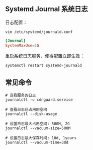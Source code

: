 ## Systemd Journal 系统日志

日志配置：

`vim /etc/systemd/journald.conf`

```conf
[Journal]
SystemMaxUse=1G
```

重启系统日志服务，使得配置立即生效：

```bash
systemctl restart systemd-journald
```

## 常见命令

```
# 查看服务的日志
journalctl -u cdnguard.service

# 查看日志已占用的空间
journalctl --disk-usage

# 设置日志最大占用空间: 500M, 2G
journalctl --vacuum-size=500M

# 设置日志最大保存时间: 10d, 1years
journalctl --vacuum-time=30d
```